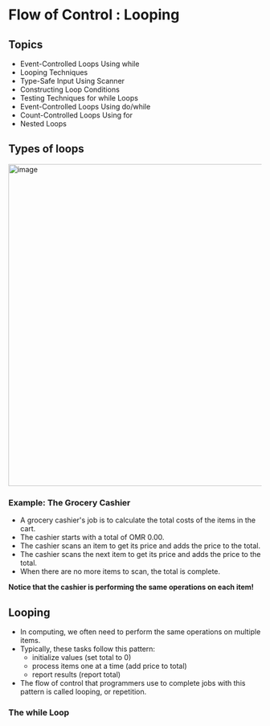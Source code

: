 # Flow of Control : Looping
## Topics
- Event-Controlled Loops Using while
- Looping Techniques
- Type-Safe Input Using Scanner
- Constructing Loop Conditions
- Testing Techniques for while Loops
- Event-Controlled Loops Using do/while
- Count-Controlled Loops Using for
- Nested Loops

## Types of loops

<img width="640" alt="image" src="https://github.com/mazawi/Teaching-Java/assets/45329653/01204a0b-68f7-4bf8-8b62-e7a7f55eb9d7">


### Example: The Grocery Cashier
- A grocery cashier's job is to calculate the total costs of the items in the cart.
- The cashier starts with a total of OMR 0.00.
- The cashier scans an item to get its price and adds the price to the total.
- The cashier scans the next item to get its price and adds the price to the total.
- When there are no more items to scan, the total is complete.

**Notice that the cashier is performing the same operations on each item!**

## Looping
- In computing, we often need to perform the same operations on multiple items.
- Typically, these tasks follow this pattern:
	- initialize values  (set total to 0)
	- process items one at a time (add price to total)
	- report results  (report total)
- The flow of control that programmers use to complete jobs with this pattern is called looping, or repetition.
### The while Loop
